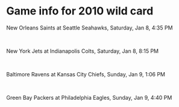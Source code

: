 # Game info for 2010 wild card

New Orleans Saints at Seattle Seahawks, Saturday, Jan 8, 4:35 PM


<br/>

New York Jets at Indianapolis Colts, Saturday, Jan 8, 8:15 PM


<br/>

Baltimore Ravens at Kansas City Chiefs, Sunday, Jan 9, 1:06 PM


<br/>

Green Bay Packers at Philadelphia Eagles, Sunday, Jan 9, 4:40 PM

